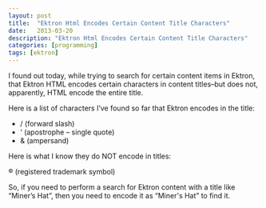 ```yaml
---
layout: post
title:  "Ektron Html Encodes Certain Content Title Characters"
date:   2013-03-20
description: "Ektron Html Encodes Certain Content Title Characters"
categories: [programming]
tags: [ektron]
---
```

I found out today, while trying to search for certain content items in Ektron, that Ektron HTML encodes certain characters in content titles–but does not, apparently, HTML encode the entire title.

Here is a list of characters I’ve found so far that Ektron encodes in the title:

 - / (forward slash)
 - ‘ (apostrophe – single quote)
 - & (ampersand)

Here is what I know they do NOT encode in titles:

® (registered trademark symbol)

So, if you need to perform a search for Ektron content with a title like “Miner’s Hat”, then you need to encode it as “Miner&#39;s Hat” to find it.
